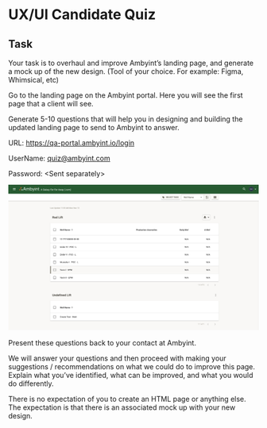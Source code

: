 # UX/UI Candidate Quiz
## Task
Your task is to overhaul and improve Ambyint’s landing page, and generate a mock up of the new design.  (Tool of your choice.  For example: Figma, Whimsical, etc)

Go to the landing page on the Ambyint portal.  Here you will see the first page that a client will see.

Generate 5-10 questions that will help you in designing and building the updated landing page to send to Ambyint to answer.

URL: https://qa-portal.ambyint.io/login

UserName: quiz@ambyint.com

Password: \<Sent separately\>

![](Landing%20Page.png)

Present these questions back to your contact at Ambyint.

We will answer your questions and then proceed with making your suggestions / recommendations on what we could do to improve this page.  Explain what you’ve identified, what can be improved, and what you would do differently.

There is no expectation of you to create an HTML page or anything else.  The expectation is that there is an associated mock up with your new design.

